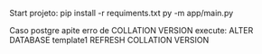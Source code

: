 Start projeto:
pip install -r requiments.txt
py -m app/main.py

Caso postgre apite erro de COLLATION VERSION execute:
ALTER DATABASE template1 REFRESH COLLATION VERSION
